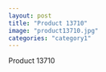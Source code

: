 ```yaml
---
layout: post
title: "Product 13710"
image: "product13710.jpg"
categories: "category1"
---
```

Product 13710
